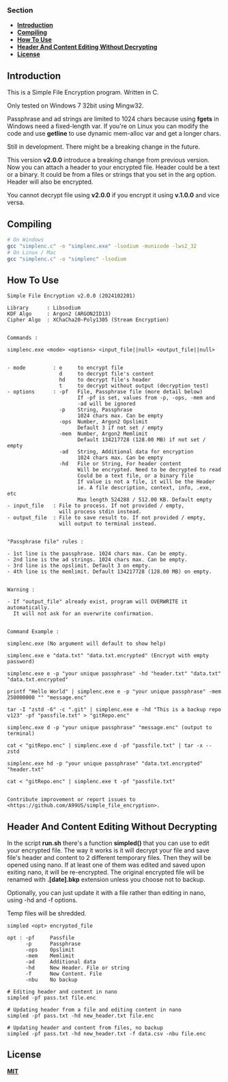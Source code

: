 
### Section
 - **[Introduction](#introduction)**
 - **[Compiling](#compiling)**
 - **[How To Use](#how-to-use)**
 - **[Header And Content Editing Without Decrypting](#header-and-content-editing-without-decrypting)**
 - **[License](#license)**

## Introduction

This is a Simple File Encryption program. Written in C.

Only tested on Windows 7 32bit using Mingw32.

Passphrase and ad strings are limited to 1024 chars because using **fgets** in Windows need a fixed-length var. If you're on Linux you can modify the code and use **getline** to use dynamic mem-alloc var and get a longer chars.

Still in development. There might be a breaking change in the future.

This version **v2.0.0** introduce a breaking change from previous version. Now you can attach a header to your encrypted file. Header could be a text or a binary. It could be from a files or strings that you set in the arg option. Header will also be encrypted.

You cannot decrypt file using **v2.0.0** if you encrypt it using **v.1.0.0** and vice versa.

## Compiling

```bash
# On Windows
gcc "simplenc.c" -o "simplenc.exe" -lsodium -municode -lws2_32
# On Linux / Mac
gcc "simplenc.c" -o "simplenc" -lsodium
```

## How To Use

```
Simple File Encryption v2.0.0 (2024102201)

Library      : Libsodium
KDF Algo     : Argon2 (ARGON2ID13)
Cipher Algo  : XChaCha20-Poly1305 (Stream Encryption)


Commands :

simplenc.exe <mode> <options> <input_file||null> <output_file||null>


- mode         : e     to encrypt file
                 d     to decrypt file's content
                 hd    to decrypt file's header
                 t     to decrypt without output (decryption test)
- options      : -pf   File, Passphrase file (more detail below)
                       If -pf is set, values from -p, -ops, -mem and
                       -ad will be ignored
                 -p    String, Passphrase
                       1024 chars max. Can be empty
                 -ops  Number, Argon2 Opslimit
                       Default 3 if not set / empty
                 -mem  Number, Argon2 Memlimit
                       Default 134217728 (128.00 MB) if not set / empty
                 -ad   String, Additional data for encryption
                       1024 chars max. Can be empty
                 -hd   File or String, For header content
                       Will be encrypted. Need to be decrypted to read
                       Could be a text file, or a binary file
                       If value is not a file, it will be the Header
                       ie. A file description, context, info, .exe, etc
                       Max length 524288 / 512.00 KB. Default empty
- input_file   : File to process. If not provided / empty,
                 will process stdin instead.
- output_file  : File to save result to. If not provided / empty,
                 will output to terminal instead.


"Passphrase file" rules :

- 1st line is the passphrase. 1024 chars max. Can be empty.
- 2nd line is the ad strings. 1024 chars max. Can be empty.
- 3rd line is the opslimit. Default 3 on empty.
- 4th line is the memlimit. Default 134217728 (128.00 MB) on empty.


Warning :

- If "output_file" already exist, program will OVERWRITE it automatically.
  It will not ask for an overwrite confirmation.


Command Example :

simplenc.exe (No argument will default to show help)

simplenc.exe e "data.txt" "data.txt.encrypted" (Encrypt with empty password)

simplenc.exe e -p "your unique passphrase" -hd "header.txt" "data.txt" "data.txt.encrypted"

printf "Hello World" | simplenc.exe e -p "your unique passphrase" -mem 250000000 "" "message.enc"

tar -I "zstd -6" -c ".git" | simplenc.exe e -hd "This is a backup repo v123" -pf "passfile.txt" > "gitRepo.enc"

simplenc.exe d -p "your unique passphrase" "message.enc" (output to terminal)

cat < "gitRepo.enc" | simplenc.exe d -pf "passfile.txt" | tar -x --zstd

simplenc.exe hd -p "your unique passphrase" "data.txt.encrypted" "header.txt"

cat < "gitRepo.enc" | simplenc.exe t -pf "passfile.txt"


Contribute improvement or report issues to <https://github.com/A99US/simple_file_encryption>.
```

## Header And Content Editing Without Decrypting

In the script **run.sh** there's a function **simpled()** that you can use to edit your encrypted file. The way it works is it will decrypt your file and save file's header and content to 2 different temporary files. Then they will be opened using nano. If at least one of them was edited and saved upon exiting nano, it will be re-encrypted. The original encrypted file will be renamed with **.[date].bkp** extension unless you choose not to backup.

Optionally, you can just update it with a file rather than editing in nano, using -hd and -f options.

Temp files will be shredded.

```
simpled <opt> encrypted_file

opt : -pf     Passfile
      -p      Passphrase
      -ops    Opslimit
      -mem    Memlimit
      -ad     Additional data
      -hd     New Header. File or string
      -f      New Content. File
      -nbu    No backup

# Editing header and content in nano
simpled -pf pass.txt file.enc

# Updating header from a file and editing content in nano
simpled -pf pass.txt -hd new_header.txt file.enc

# Updating header and content from files, no backup
simpled -pf pass.txt -hd new_header.txt -f data.csv -nbu file.enc
```

## License

**[MIT](https://github.com/A99US/simple_file_encryption/blob/main/LICENSE)**
